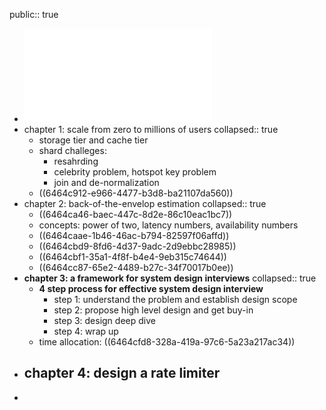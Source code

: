 public:: true

- ![System Design Interview An Insider’s Guide by Alex Xu (z-lib.org).pdf](../assets/System_Design_Interview_An_Insider’s_Guide_by_Alex_Xu_(z-lib.org)_1684326205050_0.pdf)
- chapter 1: scale from zero to millions of users
  collapsed:: true
	- storage tier and cache tier
	- shard challeges:
		- resahrding
		- celebrity problem, hotspot key problem
		- join and de-normalization
	- ((6464c912-e966-4477-b3d8-ba21107da560))
- chapter 2: back-of-the-envelop estimation
  collapsed:: true
	- ((6464ca46-baec-447c-8d2e-86c10eac1bc7))
	- concepts: power of two, latency numbers, availability numbers
	- ((6464caae-1b46-46ac-b794-82597f06affd))
	- ((6464cbd9-8fd6-4d37-9adc-2d9ebbc28985))
	- ((6464cbf1-35a1-4f8f-b4e4-9eb315c74644))
	- ((6464cc87-65e2-4489-b27c-34f70017b0ee))
- **chapter 3: a framework for system design interviews**
  collapsed:: true
	- **4 step process for effective system design interview**
		- step 1: understand the problem and establish design scope
		- step 2: propose high level design and get buy-in
		- step 3: design deep dive
		- step 4: wrap up
	- time allocation: ((6464cfd8-328a-419a-97c6-5a23a217ac34))
- chapter 4: design a rate limiter
	-
-